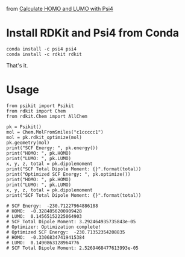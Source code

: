 from [Calculate HOMO and LUMO with Psi4](https://iwatobipen.wordpress.com/2018/08/24/calculate-homo-and-lumo-with-psi4-rdkit-psi4/)

# Install RDKit and Psi4 from Conda

    conda install -c psi4 psi4
    conda install -c rdkit rdkit

That's it.

# Usage

    from psikit import Psikit
    from rdkit import Chem
    from rdkit.Chem import AllChem
        
    pk = Psikit()
    mol = Chem.MolFromSmiles("c1ccccc1")
    mol = pk.rdkit_optimize(mol)
    pk.geometry(mol)
    print("SCF Energy: ", pk.energy())
    print("HOMO: ", pk.HOMO)
    print("LUMO: ", pk.LUMO)
    x, y, z, total = pk.dipolemoment
    print("SCF Total Dipole Moment: {}".format(total))
    print("Optimized SCF Energy: ", pk.optimize())
    print("HOMO: ", pk.HOMO)
    print("LUMO: ", pk.LUMO)
    x, y, z, total = pk.dipolemoment
    print("SCF Total Dipole Moment: {}".format(total))

    # SCF Energy:  -230.71227964886188
    # HOMO:  -0.3284856200909428
    # LUMO:  0.14565152225064903
    # SCF Total Dipole Moment: 3.292464935735843e-05
    # Optimizer: Optimization complete!
    # Optimized SCF Energy:  -230.71352354208835
    # HOMO:  -0.33068347419415384
    # LUMO:  0.1490863128964776
    # SCF Total Dipole Moment: 2.5269468477613993e-05